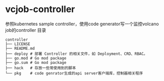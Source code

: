 # vcjob-controller
参照kubernetes sample controller，使用code generator写一个监控volcano job的controller
目录
```
controller
├── LICENSE
├── README.md
├── deploy # 部署 Controller 的相关文件，如 Deployment、CRD、RBAC。
├── go.mod # Go mod package 
├── go.sum # Go mod package 
├── hack   # 存放一些常使用到的脚本
└── pkg    # code genrator生成的api server客户端库，控制器相关程序
```
